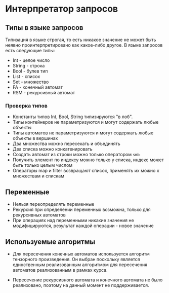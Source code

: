 # Интерпретатор запросов

## Типы в языке запросов

Типизация в языке строгая, то есть никакое значение не может быть неявно
проинтерпретировано как какое-либо другое. В языке запросов есть следующие типы:

- Int - целое число
- String - строка
- Bool - булев тип
- List - список
- Set - множество
- FA - конечный автомат
- RSM - рекурсивный автомат

### Проверка типов

- Константы типов Int, Bool, String типизируются "в лоб".
- Типы контейнеров не параметризуются и могут содержать любые объекты
- Типы автоматов не параметризуются и могут содержать любые объекты в вершинах
- Два множества можно пересекать и объединять
- Два списка можно конкатенировать
- Создать автомат из строки можно только оператором `smb`
- Получить элемент по индексу можно только у списка, индекс может быть только целым числом
- Операторы map и filter возвращают список, применять их можно к множествам и спискам

## Переменные

- Нельзя переопределять переменные
- Рекурсия при определении переменных возможна, только для рекурсивных автоматов
- При операциях над переменными никакие значения не модифицируются, результат каждой операции - новое значение

## Используемые алгоритмы

- Для пересечения конечных автоматов используется алгоритм тензорного
  произведения. Он выбран поскольку является единственным реализованным
  алгоритмом для пересечения автоматов реализованным в рамках курса.

- Пересечение рекурсивного автомата и конечного автомата не было реализовано,
  поэтому на данный момент не поддерживается.
